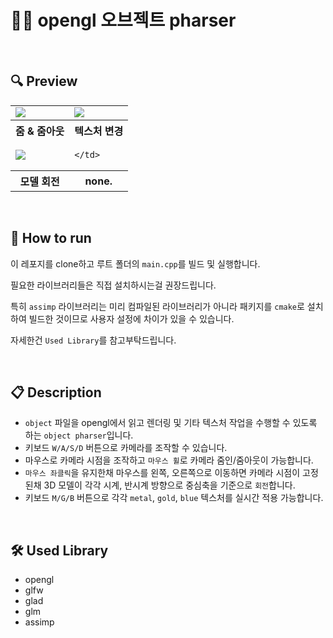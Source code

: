 ﻿# 👨‍💻 opengl 오브젝트 pharser

<br/>

## 🔍 Preview

<table>
  <tr>
    <td>
      <image src="https://github.com/banma1234/ks_opengl/assets/77619465/0a8d1f8a-a2ca-416c-ac69-e76b0853e966"/>
    </td>
        <td>
      <image src="https://github.com/banma1234/ks_opengl/assets/77619465/42cef3c9-89a9-4433-b638-c3d7980c8695"/>
    </td>
  </tr>
  <tr>
    <th>줌 & 줌아웃</th>
    <th>텍스처 변경</th>
  </tr>
    <tr>
    <td>
      <image src="https://github.com/banma1234/ks_opengl/assets/77619465/bd92cc20-64db-4b8c-bd57-bb581ac6efa3"/>
    </td>
    <td>

    </td>
  </tr>
  <tr>
    <th>모델 회전</th>
    <th>none.</th>
  </tr>
    </tr>
</table>

<br/>

## 🚀 How to run

이 레포지를 clone하고 루트 폴더의 `main.cpp`를 빌드 및 실행합니다.

필요한 라이브러리들은 직접 설치하시는걸 권장드립니다.

특히 `assimp` 라이브러리는 미리 컴파일된 라이브러리가 아니라 패키지를 `cmake`로 설치하여 빌드한 것이므로 사용자 설정에 차이가 있을 수 있습니다.

자세한건 `Used Library`를 참고부탁드립니다.

<br/>

## 📋 Description

- `object` 파일을 opengl에서 읽고 렌더링 및 기타 텍스처 작업을 수행할 수 있도록 하는 `object pharser`입니다.
- 키보드 `W/A/S/D` 버튼으로 카메라를 조작할 수 있습니다.
- 마우스로 카메라 시점을 조작하고 `마우스 휠`로 카메라 줌인/줌아웃이 가능합니다.
- `마우스 좌클릭`을 유지한채 마우스를 왼쪽, 오른쪽으로 이동하면 카메라 시점이 고정된채 3D 모델이 각각 시계, 반시계 방향으로 중심축을 기준으로 `회전`합니다.
- 키보드 `M/G/B` 버튼으로 각각 `metal`, `gold`, `blue` 텍스처를 실시간 적용 가능합니다.

<br/>

## 🛠️ Used Library

- opengl
- glfw
- glad
- glm
- assimp